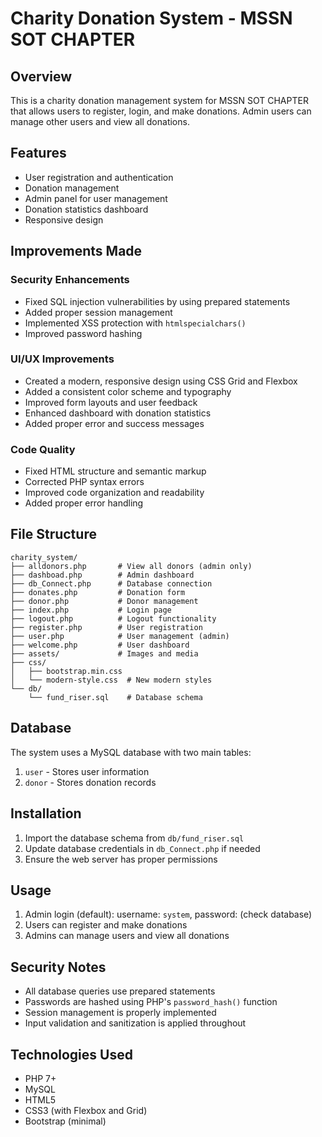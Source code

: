 # Charity Donation System - MSSN SOT CHAPTER

## Overview
This is a charity donation management system for MSSN SOT CHAPTER that allows users to register, login, and make donations. Admin users can manage other users and view all donations.

## Features
- User registration and authentication
- Donation management
- Admin panel for user management
- Donation statistics dashboard
- Responsive design

## Improvements Made

### Security Enhancements
- Fixed SQL injection vulnerabilities by using prepared statements
- Added proper session management
- Implemented XSS protection with `htmlspecialchars()`
- Improved password hashing

### UI/UX Improvements
- Created a modern, responsive design using CSS Grid and Flexbox
- Added a consistent color scheme and typography
- Improved form layouts and user feedback
- Enhanced dashboard with donation statistics
- Added proper error and success messages

### Code Quality
- Fixed HTML structure and semantic markup
- Corrected PHP syntax errors
- Improved code organization and readability
- Added proper error handling

## File Structure
```
charity_system/
├── alldonors.php       # View all donors (admin only)
├── dashboad.php        # Admin dashboard
├── db_Connect.php      # Database connection
├── donates.php         # Donation form
├── donor.php           # Donor management
├── index.php           # Login page
├── logout.php          # Logout functionality
├── register.php        # User registration
├── user.php            # User management (admin)
├── welcome.php         # User dashboard
├── assets/             # Images and media
├── css/
│   ├── bootstrap.min.css
│   └── modern-style.css  # New modern styles
└── db/
    └── fund_riser.sql    # Database schema
```

## Database
The system uses a MySQL database with two main tables:
1. `user` - Stores user information
2. `donor` - Stores donation records

## Installation
1. Import the database schema from `db/fund_riser.sql`
2. Update database credentials in `db_Connect.php` if needed
3. Ensure the web server has proper permissions

## Usage
1. Admin login (default): username: `system`, password: (check database)
2. Users can register and make donations
3. Admins can manage users and view all donations

## Security Notes
- All database queries use prepared statements
- Passwords are hashed using PHP's `password_hash()` function
- Session management is properly implemented
- Input validation and sanitization is applied throughout

## Technologies Used
- PHP 7+
- MySQL
- HTML5
- CSS3 (with Flexbox and Grid)
- Bootstrap (minimal)